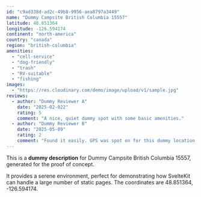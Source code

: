 ```yaml
---
id: "c9ad338d-ad2c-49b8-9956-aea8797a3449"
name: "Dummy Campsite British Columbia 15557"
latitude: 48.851364
longitude: -126.594174
continent: "north-america"
country: "canada"
region: "british-columbia"
amenities:
  - "cell-service"
  - "dog-friendly"
  - "trash"
  - "RV-suitable"
  - "fishing"
images:
  - "https://res.cloudinary.com/demo/image/upload/v1/sample.jpg"
reviews:
  - author: "Dummy Reviewer A"
    date: "2025-02-022"
    rating: 5
    comment: "A nice, quiet dummy spot with some basic amenities."
  - author: "Dummy Reviewer B"
    date: "2025-05-09"
    rating: 2
    comment: "Found it easily. GPS was spot on for this dummy location."
---
```


This is a **dummy description** for Dummy Campsite British Columbia 15557, generated for the proof of concept.

It provides a serene environment, perfect for demonstrating how SvelteKit can handle a large number of static pages. The coordinates are 48.851364, -126.594174.
